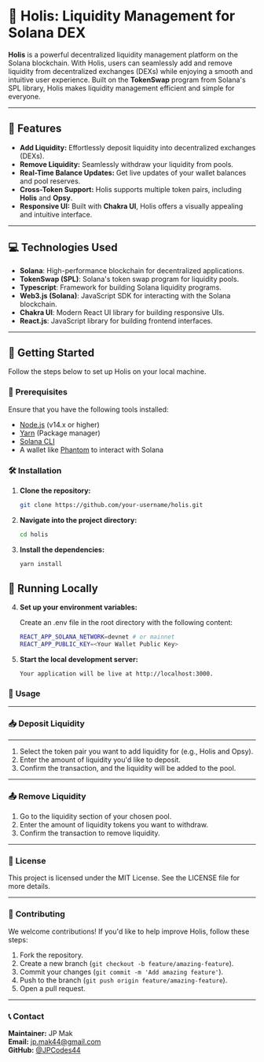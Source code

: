 # 🚀 **Holis**: Liquidity Management for Solana DEX

**Holis** is a powerful decentralized liquidity management platform on the Solana blockchain. With Holis, users can seamlessly add and remove liquidity from decentralized exchanges (DEXs) while enjoying a smooth and intuitive user experience. Built on the **TokenSwap** program from Solana's SPL library, Holis makes liquidity management efficient and simple for everyone.

---

## 🎯 **Features**

- **Add Liquidity:** Effortlessly deposit liquidity into decentralized exchanges (DEXs).
- **Remove Liquidity:** Seamlessly withdraw your liquidity from pools.
- **Real-Time Balance Updates:** Get live updates of your wallet balances and pool reserves.
- **Cross-Token Support:** Holis supports multiple token pairs, including **Holis** and **Opsy**.
- **Responsive UI:** Built with **Chakra UI**, Holis offers a visually appealing and intuitive interface.

---

## 💻 **Technologies Used**

- **Solana**: High-performance blockchain for decentralized applications.
- **TokenSwap (SPL)**: Solana's token swap program for liquidity pools.
- **Typescript**: Framework for building Solana liquidity programs.
- **Web3.js (Solana)**: JavaScript SDK for interacting with the Solana blockchain.
- **Chakra UI**: Modern React UI library for building responsive UIs.
- **React.js**: JavaScript library for building frontend interfaces.

---

## 🚀 **Getting Started**

Follow the steps below to set up Holis on your local machine.

### 🔧 **Prerequisites**

Ensure that you have the following tools installed:

- [Node.js](https://nodejs.org/en/) (v14.x or higher)
- [Yarn](https://yarnpkg.com/getting-started/install) (Package manager)
- [Solana CLI](https://docs.solana.com/cli/install-solana-cli-tools)
- A wallet like [Phantom](https://phantom.app/) to interact with Solana

### 🛠️ **Installation**

1. **Clone the repository:**

   ```bash
   git clone https://github.com/your-username/holis.git

2. **Navigate into the project directory:**

   ```bash
   cd holis
   
3. **Install the dependencies:**

   ```bash
   yarn install
   
## 🚀 **Running Locally**

4. **Set up your environment variables:**

    Create an .env file in the root directory with the following content:

    ```bash
    REACT_APP_SOLANA_NETWORK=devnet # or mainnet
    REACT_APP_PUBLIC_KEY=<Your Wallet Public Key>

4. **Start the local development server:**

   ```yarn start
   Your application will be live at http://localhost:3000.

### 📖 **Usage**

---

### 📥 **Deposit Liquidity**

---

1. Select the token pair you want to add liquidity for (e.g., Holis and Opsy).
2. Enter the amount of liquidity you'd like to deposit.
3. Confirm the transaction, and the liquidity will be added to the pool.

---

### 📤 **Remove Liquidity**

1. Go to the liquidity section of your chosen pool.
2. Enter the amount of liquidity tokens you want to withdraw.
3. Confirm the transaction to remove liquidity.

---

### 📜 **License**

This project is licensed under the MIT License. See the LICENSE file for more details.

---

### 🤝 **Contributing**

We welcome contributions! If you'd like to help improve Holis, follow these steps:

1. Fork the repository.
2. Create a new branch (`git checkout -b feature/amazing-feature`).
3. Commit your changes (`git commit -m 'Add amazing feature'`).
4. Push to the branch (`git push origin feature/amazing-feature`).
5. Open a pull request.

---

### 📞 **Contact**

**Maintainer:** JP Mak  
**Email:** [jp.mak44@gmail.com](mailto:jp.mak44@gmail.com)  
**GitHub:** [@JPCodes44](https://github.com/JPCodes44)

